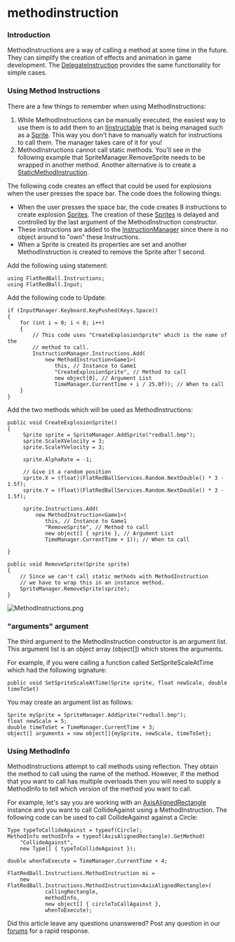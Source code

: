 # methodinstruction

### Introduction

MethodInstructions are a way of calling a method at some time in the future. They can simplify the creation of effects and animation in game development. The [DelegateInstruction](../../../../frb/docs/index.php) provides the same functionality for simple cases.

### Using Method Instructions

There are a few things to remember when using MethodInstructions:

1. While MethodInstructions can be manually executed, the easiest way to use them is to add them to an [IInstructable](../../../../frb/docs/index.php) that is being managed such as a [Sprite](../../../../frb/docs/index.php). This way you don't have to manually watch for instructions to call them. The manager takes care of it for you!
2. MethodInstructions cannot call static methods. You'll see in the following example that SpriteManager.RemoveSprite needs to be wrapped in another method. Another alternative is to create a [StaticMethodInstruction](../../../../frb/docs/index.php).

The following code creates an effect that could be used for explosions when the user presses the space bar. The code does the following things:

* When the user presses the space bar, the code creates 8 instructions to create explosion [Sprites](../../../../frb/docs/index.php). The creation of these [Sprites](../../../../frb/docs/index.php) is delayed and controlled by the last argument of the MethodInstruction constructor.
* These instructions are added to the [InstructionManager](../../../../frb/docs/index.php) since there is no object around to "own" these Instructions.
* When a Sprite is created its properties are set and another MethodInstruction is created to remove the Sprite after 1 second.

Add the following using statement:

```
using FlatRedBall.Instructions;
using FlatRedBall.Input;
```

Add the following code to Update:

```
if (InputManager.Keyboard.KeyPushed(Keys.Space))
{
    for (int i = 0; i < 8; i++)
    {
        // This code uses "CreateExplosionSprite" which is the name of the
        // method to call.
        InstructionManager.Instructions.Add(
            new MethodInstruction<Game1>(
               this, // Instance to Game1
               "CreateExplosionSprite", // Method to call
               new object[0], // Argument List
               TimeManager.CurrentTime + i / 25.0f)); // When to call
    }
}
```

Add the two methods which will be used as MethodInstructions:

```
public void CreateExplosionSprite()
{
     Sprite sprite = SpriteManager.AddSprite("redball.bmp");
     sprite.ScaleXVelocity = 3;
     sprite.ScaleYVelocity = 3;

     sprite.AlphaRate = -1;

     // Give it a random position
     sprite.X = (float)(FlatRedBallServices.Random.NextDouble() * 3 - 1.5f);
     sprite.Y = (float)(FlatRedBallServices.Random.NextDouble() * 3 - 1.5f);

     sprite.Instructions.Add(
         new MethodInstruction<Game1>(
            this, // Instance to Game1
            "RemoveSprite", // Method to call
            new object[] { sprite }, // Argument List
            TimeManager.CurrentTime + 1)); // When to call

}

public void RemoveSprite(Sprite sprite)
{
    // Since we can't call static methods with MethodInstruction
    // we have to wrap this in an instance method.
    SpriteManager.RemoveSprite(sprite);
}
```

![MethodInstructions.png](../../../../media/migrated_media-MethodInstructions.png)

### "arguments" argument

The third argument to the MethodInstruction constructor is an argument list. This argument list is an object array (object\[]) which stores the arguments.

For example, if you were calling a function called SetSpriteScaleAtTime which had the following signature:

```
public void SetSpriteScaleAtTime(Sprite sprite, float newScale, double timeToSet)
```

You may create an argument list as follows:

```
Sprite mySprite = SpriteManager.AddSprite("redball.bmp");
float newScale = 5;
double timeToSet = TimeManager.CurrentTime + 3;
object[] arguments = new object[]{mySprite, newScale, timeToSet};
```

### Using MethodInfo

MethodInstructions attempt to call methods using reflection. They obtain the method to call using the name of the method. However, if the method that you want to call has multiple overloads then you will need to supply a MethodInfo to tell which version of the method you want to call.

For example, let's say you are working with an [AxisAlignedRectangle](../../../../frb/docs/index.php) instance and you want to call CollideAgainst using a MethodInstruction. The following code can be used to call CollideAgainst against a Circle:

```
Type typeToCollideAgainst = typeof(Circle);
MethodInfo methodInfo = typeof(AxisAlignedRectangle).GetMethod(
    "CollideAgainst", 
    new Type[] { typeToCollideAgainst });

double whenToExecute = TimeManager.CurrentTime + 4;

FlatRedBall.Instructions.MethodInstruction mi = 
    new FlatRedBall.Instructions.MethodInstruction<AxisAlignedRectangle>(
            callingRectangle, 
            methodInfo,
            new object[] { circleToCallAgainst }, 
            whenToExecute);
```

Did this article leave any questions unanswered? Post any question in our [forums](../../../../frb/forum.md) for a rapid response.
